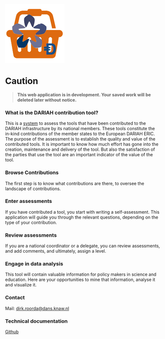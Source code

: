 ![logo](/static/images/inkind_logo.png)

# Caution
> **This web application is in development.
Your saved work will be deleted later without notice.**

### What is the DARIAH contribution tool?

This is a [system](/contrib) to assess the tools that have been contributed to the DARIAH infrastructure by its national members.
These tools constitute the in-kind contributions of the member states to the European DARIAH ERIC.
The purpose of the assessment is to establish the quality and value of the contributed tools.
It is important to know how much effort has gone into the creation, maintenance and delivery of the tool.
But also the satisfaction of the parties that use the tool are an important indicator of the value of the tool.

### Browse Contributions

The first step is to know what contributions are there, to oversee the landscape of contributions.

### Enter assessments

If you have contributed a tool, you start with writing a self-assessment.
This application will guide you through the relevant questions, depending on the type of your contribution.

### Review assessments
If you are a national coordinator or a delegate, you can review assessments, and add comments, and ultimately, assign a level.

### Engage in data analysis
This tool will contain valuable information for policy makers in science and education.
Here are your opportunities to mine that information, analyse it and visualize it.

### Contact
Mail: [dirk.roorda@dans.knaw.nl](mailto:dirk.roorda@dans.knaw.nl)

### Technical documentation
[Github](https://dans-labs.github.io/dariah/)
